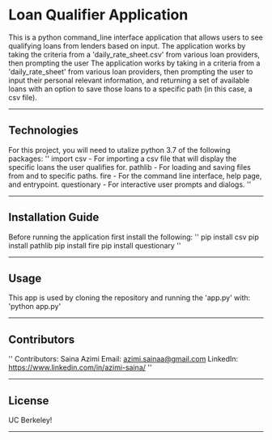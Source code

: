 # Loan Qualifier Application
This is a python command_line interface application that allows users to see qualifying loans from lenders based on input. The application works by taking the criteria from a 'daily_rate_sheet.csv' from various loan providers, then prompting the user
The application works by taking in a criteria from a 'daily_rate_sheet' from various loan providers, then prompting the user to input their personal relevant information, and returning a set of available loans with an option to save those loans to a specific path (in this case, a csv file).

---

## Technologies
For this project, you will need to utalize python 3.7 of the following packages:
''
import csv - For importing a csv file that will display the specific loans the user qualifies for. 
pathlib - For loading and saving files from and to specific paths.
fire - For the command line interface, help page, and entrypoint. 
questionary - For interactive user prompts and dialogs. 
''

---

## Installation Guide
Before running the application first install the following:
''
pip install csv
pip install pathlib
pip install fire 
pip install questionary 
''

---

## Usage
This app is used by cloning the repository and running the 'app.py' with:
'python app.py'

---

## Contributors
''
Contributors: Saina Azimi
Email: azimi.sainaa@gmail.com
LinkedIn: https://www.linkedin.com/in/azimi-saina/ 
''

---

## License
UC Berkeley!

---